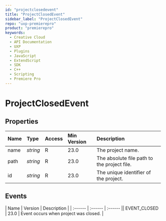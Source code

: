 ```yaml
---
id: "projectclosedevent"
title: "ProjectClosedEvent"
sidebar_label: "ProjectClosedEvent"
repo: "uxp-premierepro"
product: "premierepro"
keywords:
  - Creative Cloud
  - API Documentation
  - UXP
  - Plugins
  - JavaScript
  - ExtendScript
  - SDK
  - C++
  - Scripting
  - Premiere Pro
---
```


# ProjectClosedEvent  

## Properties

| Name | Type | Access | Min Version | Description |
| :------ | :------ | :------ | :------ | :------ |
| name | *string* | R | 23.0 | The project name. |
| path | *string* | R | 23.0 | The absolute file path to the project file. |
| id | *string* | R | 23.0 | The unique identifier of the project. |


## Events

| Name | Version | Description |
| :------ | :------ | :------ || EVENT_CLOSED | 23.0 | Event occurs when project was closed. |
